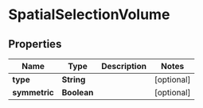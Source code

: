 

# SpatialSelectionVolume


## Properties

| Name | Type | Description | Notes |
|------------ | ------------- | ------------- | -------------|
|**type** | **String** |  |  [optional] |
|**symmetric** | **Boolean** |  |  [optional] |



